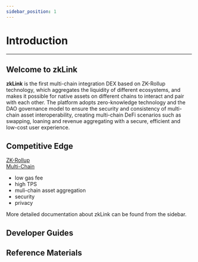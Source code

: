 ```yaml
---
sidebar_position: 1
---
```

# Introduction

---

## Welcome to zkLink

**zkLink** is the first multi-chain integration DEX based on ZK-Rollup technology, which aggregates the liquidity of different ecosystems, and makes it possible for native assets on different chains to interact and pair with each other. The platform adopts zero-knowledge technology and the DAO governance model to ensure the security and consistency of multi-chain asset interoperability, creating multi-chain DeFi scenarios such as swapping, loaning and revenue aggregating with a secure, efficient and low-cost user experience.

<!-- zkLink概念插图 -->

## Competitive Edge
<!-- 图片超链接：https://uniswap.org/docs/v2/ -->
<!-- ZK-Rollup & multi-chain assets integration -->
<!-- 产品特点图   -->

<div class="fields">
    <a class="field1" href="/docs/Technology/ZK-Rollup">
        <div>ZK-Rollup</div>
    </a>
    <a class="field1 field2" href="/docs/Technology/Multi-Chain">
        <div>Multi-Chain</div>
    </a>
</div>

<ul>
    <li>low gas fee</li>
    <li>high TPS</li>
    <li>muli-chain asset aggregation</li>
    <li>security</li>
    <li>privacy</li>
</ul>

More detailed documentation about zkLink can be found from the sidebar.

## Developer Guides
<!-- *等技术爸爸补充* -->


## Reference Materials
<!-- 白皮书链接 -->
<!-- *等技术爸爸补充* -->

